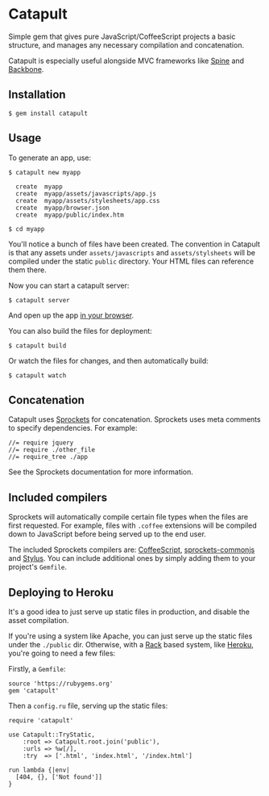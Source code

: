 # Catapult

Simple gem that gives pure JavaScript/CoffeeScript projects a basic structure, and manages any necessary compilation and concatenation.

Catapult is especially useful alongside MVC frameworks like [Spine](http://spinejs.com) and [Backbone](http://backbonejs.org).

## Installation

    $ gem install catapult

## Usage

To generate an app, use:

    $ catapult new myapp

      create  myapp
      create  myapp/assets/javascripts/app.js
      create  myapp/assets/stylesheets/app.css
      create  myapp/browser.json
      create  myapp/public/index.htm

    $ cd myapp

You'll notice a bunch of files have been created. The convention in Catapult is that any assets under `assets/javascripts` and `assets/stylsheets` will be compiled under the static `public` directory. Your HTML files can reference them there.

Now you can start a catapult server:

    $ catapult server

And open up the app [in your browser](http://localhost:9292).

You can also build the files for deployment:

    $ catapult build

Or watch the files for changes, and then automatically build:

    $ catapult watch

## Concatenation

Catapult uses [Sprockets](https://github.com/sstephenson/sprockets) for concatenation. Sprockets uses meta comments to specify dependencies. For example:

    //= require jquery
    //= require ./other_file
    //= require_tree ./app

See the Sprockets documentation for more information.

## Included compilers

Sprockets will automatically compile certain file types when the files are first requested. For example, files with `.coffee` extensions will be compiled down to JavaScript before being served up to the end user.

The included Sprockets compilers are: [CoffeeScript](http://coffeescript.org), [sprockets-commonjs](http://github.com/maccman/sprockets-commonjs) and [Stylus](http://learnboost.github.com/stylus/). You can include additional ones by simply adding them to your project's `Gemfile`.

## Deploying to Heroku

It's a good idea to just serve up static files in production, and disable the asset compilation.

If you're using a system like Apache, you can just serve up the static files under the `./public` dir. Otherwise, with a [Rack](http://rack.github.com) based system, like [Heroku](http://heroku.com), you're going to need a few files:

Firstly, a `Gemfile`:

    source 'https://rubygems.org'
    gem 'catapult'

Then a `config.ru` file, serving up the static files:

    require 'catapult'

    use Catapult::TryStatic,
        :root => Catapult.root.join('public'),
        :urls => %w[/],
        :try  => ['.html', 'index.html', '/index.html']

    run lambda {|env|
      [404, {}, ['Not found']]
    }